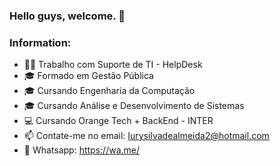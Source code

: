 ### Hello guys, welcome. 👋
### Information:
- 👨‍💼 Trabalho com Suporte de TI - HelpDesk
- 🎓 Formado em Gestão Pública
- 🎓 Cursando Engenharia da Computação
- 🎓 Cursando Análise e Desenvolvimento de Sistemas
- 💻 Cursando Orange Tech + BackEnd - INTER
- 📫 Contate-me no email: Iurysilvadealmeida2@hotmail.com 
- 📱 Whatsapp: https://wa.me/
